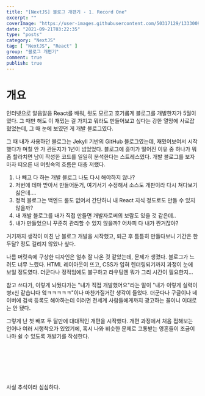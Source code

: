 ```yaml
---
title: "[NextJS] 블로그 개편기 - 1. Record One"
excerpt: ""
coverImage: "https://user-images.githubusercontent.com/50317129/133300948-2ee9b77a-1589-4afc-8489-fb402a13520f.png"
date: "2021-09-21T03:22:35"
type: "posts"
category: "NextJS"
tag: [ "NextJS", "React" ]
group: "블로그 개편기"
comment: true
publish: true
---
```


# 개요

인터넷으로 알음알음 React를 배워, 뭣도 모르고 호기롭게 블로그를 개발한지가 5월이였다. 그 때만 해도 이 재밌는 걸 가지고 뭐라도 만들어보고 싶다는 강한 열망에 사로잡혔었는데, 그 때 눈에 보였던 게 개발 블로그였다.

그 때 내가 사용하던 블로그는 Jekyll 기반의 GitHub 블로그였는데, 재밌어보여서 시작했다가 며칠 안 가 관둔지가 1년이 넘었었다. 블로그에 흥미가 떨어진 이유 중 하나가 뭐 좀 할라치면 남이 작성한 코드를 일일히 분석한다는 스트레스였다. 개발 블로그를 보자마자 떠오른 내 머릿속의 흐름은 대충 저랬다.

1. 나 빼고 다 하는 개발 블로그 나도 다시 해야하지 않나?
2. 저번에 테마 받아서 만들어둔거, 여기서기 수정해서 소스도 개판이라 다시 쳐다보기 싫은데....
3. 정적 블로그는 백엔드 롤도 없어서 간단하니 내 React 지식 정도로도 만들 수 있지 않을까?
4. 내 개발 블로그를 내가 직접 만들면 개발자로써의 보람도 있을 것 같은데..
5. 내가 만들었으니 꾸준히 관리할 수 있지 않을까? 어차피 다 내가 짠거잖아?

거기까지 생각이 미친 난 블로그 개발을 시작했고, 퇴근 후 틈틈히 만들다보니 기간은 한 두달? 정도 걸리지 않았나 싶다.

나름 머릿속에 구상한 디자인은 얼추 잘 나온 것 같았는데, 문제가 생겼다. 블로그가 느려도 너무 느렸다. HTML 레이아웃이 뜨고, CSS가 입혀 렌더링되기까지 과정이 눈에 보일 정도였다. 더군다나 정적임에도 불구하고 라우팅엔 뭐가 그리 시간이 필요한지...

참고 쓰다가, 이렇게 놔뒀다가는 "내가 직접 개발했어요"라는 말이 "내가 이렇게 실력이 병x신 같습니다 엌ㅋㅋㅋㅋㅋ"이나 마찬가질거란 생각이 들었다. 더군다나 구글이나 네이버에 검색 등록도 해야하는데 이러면 전세계 사람들에게까지 광고하는 꼴이니 이대로는 안 됐다.

그렇게 난 첫 배포 두 달만에 대대적인 개편을 시작했다. 개편 과정에서 처음 접해보는 언어나 여러 시행착오가 있었기에, 혹시 나와 비슷한 문제로 고통받는 영혼들이 조금이나마 쉴 수 있도록 개발기를 작성한다.

<br />
<br />
<br />
<br />
<br />

사실 추석이라 심심하다.